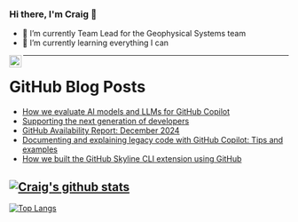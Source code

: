 ### Hi there, I'm Craig 👋

<!--
**CraigTeelFugro/CraigTeelFugro** is a ✨ _special_ ✨ repository because its `README.md` (this file) appears on your GitHub profile.

Here are some ideas to get you started:
-->

- 🔭 I’m currently Team Lead for the Geophysical Systems team
- 🌱 I’m currently learning everything I can

[<img align="left" alt="Craig Teel | LinkedIn" width="22px" src="https://cdn.jsdelivr.net/npm/simple-icons@v3/icons/linkedin.svg" />][linkedin]

---

# GitHub Blog Posts

<!-- BLOG-POST-LIST:START -->
- [How we evaluate AI models and LLMs for GitHub Copilot](https://github.blog/ai-and-ml/generative-ai/how-we-evaluate-models-for-github-copilot/)
- [Supporting the next generation of developers](https://github.blog/developer-skills/github-education/supporting-the-next-generation-of-developers/)
- [GitHub Availability Report: December 2024](https://github.blog/news-insights/company-news/github-availability-report-december-2024/)
- [Documenting and explaining legacy code with GitHub Copilot: Tips and examples](https://github.blog/ai-and-ml/github-copilot/documenting-and-explaining-legacy-code-with-github-copilot-tips-and-examples/)
- [How we built the GitHub Skyline CLI extension using GitHub](https://github.blog/developer-skills/application-development/how-we-built-the-github-skyline-cli-extension-using-github/)
<!-- BLOG-POST-LIST:END -->

## [![Craig's github stats](https://github-readme-stats.vercel.app/api?username=craigteelfugro&show_icons=true&theme=radical)](https://github.com/anuraghazra/github-readme-stats)


[linkedin]: https://linkedin.com/in/craig-teel-b8786771
[![Top Langs](https://github-readme-stats.vercel.app/api/top-langs/?username=craigteelfugro&layout=compact)](https://github.com/anuraghazra/github-readme-stats)
